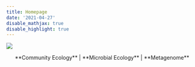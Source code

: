 ```yaml
---
title: Homepage
date: '2021-04-27'
disable_mathjax: true
disable_highlight: true
---
```


![](/images/tree.jpg)

<center> **Community Ecology**	|	**Microbial Ecology**	|	**Metagenome** </center>